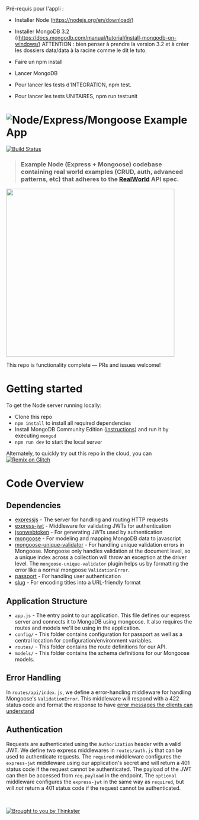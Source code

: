 Pré-requis pour l'appli :

- Installer Node (https://nodejs.org/en/download/)
- Installer MongoDB 3.2 ((https://docs.mongodb.com/manual/tutorial/install-mongodb-on-windows/) 
ATTENTION : bien penser à prendre la version 3.2 et à créer les dossiers data/data à la racine comme le dit le tuto.

- Faire un npm install
- Lancer MongoDB
- Pour lancer les tests d'INTEGRATION, npm test.
- Pour lancer les tests UNITAIRES, npm run test:unit

# ![Node/Express/Mongoose Example App](project-logo.png)

[![Build Status](https://travis-ci.org/anishkny/node-express-realworld-example-app.svg?branch=master)](https://travis-ci.org/anishkny/node-express-realworld-example-app)

> ### Example Node (Express + Mongoose) codebase containing real world examples (CRUD, auth, advanced patterns, etc) that adheres to the [RealWorld](https://github.com/gothinkster/realworld-example-apps) API spec.

<a href="https://thinkster.io/tutorials/node-json-api" target="_blank"><img width="454" src="https://raw.githubusercontent.com/gothinkster/realworld/master/media/learn-btn-hr.png" /></a>

This repo is functionality complete — PRs and issues welcome!

# Getting started

To get the Node server running locally:

- Clone this repo
- `npm install` to install all required dependencies
- Install MongoDB Community Edition ([instructions](https://docs.mongodb.com/manual/installation/#tutorials)) and run it by executing `mongod`
- `npm run dev` to start the local server

Alternately, to quickly try out this repo in the cloud, you can [![Remix on Glitch](https://cdn.glitch.com/2703baf2-b643-4da7-ab91-7ee2a2d00b5b%2Fremix-button.svg)](https://glitch.com/edit/#!/remix/realworld)

# Code Overview

## Dependencies

- [expressjs](https://github.com/expressjs/express) - The server for handling and routing HTTP requests
- [express-jwt](https://github.com/auth0/express-jwt) - Middleware for validating JWTs for authentication
- [jsonwebtoken](https://github.com/auth0/node-jsonwebtoken) - For generating JWTs used by authentication
- [mongoose](https://github.com/Automattic/mongoose) - For modeling and mapping MongoDB data to javascript 
- [mongoose-unique-validator](https://github.com/blakehaswell/mongoose-unique-validator) - For handling unique validation errors in Mongoose. Mongoose only handles validation at the document level, so a unique index across a collection will throw an exception at the driver level. The `mongoose-unique-validator` plugin helps us by formatting the error like a normal mongoose `ValidationError`.
- [passport](https://github.com/jaredhanson/passport) - For handling user authentication
- [slug](https://github.com/dodo/node-slug) - For encoding titles into a URL-friendly format

## Application Structure

- `app.js` - The entry point to our application. This file defines our express server and connects it to MongoDB using mongoose. It also requires the routes and models we'll be using in the application.
- `config/` - This folder contains configuration for passport as well as a central location for configuration/environment variables.
- `routes/` - This folder contains the route definitions for our API.
- `models/` - This folder contains the schema definitions for our Mongoose models.

## Error Handling

In `routes/api/index.js`, we define a error-handling middleware for handling Mongoose's `ValidationError`. This middleware will respond with a 422 status code and format the response to have [error messages the clients can understand](https://github.com/gothinkster/realworld/blob/master/API.md#errors-and-status-codes)

## Authentication

Requests are authenticated using the `Authorization` header with a valid JWT. We define two express middlewares in `routes/auth.js` that can be used to authenticate requests. The `required` middleware configures the `express-jwt` middleware using our application's secret and will return a 401 status code if the request cannot be authenticated. The payload of the JWT can then be accessed from `req.payload` in the endpoint. The `optional` middleware configures the `express-jwt` in the same way as `required`, but will *not* return a 401 status code if the request cannot be authenticated.


<br />

[![Brought to you by Thinkster](https://raw.githubusercontent.com/gothinkster/realworld/master/media/end.png)](https://thinkster.io)
